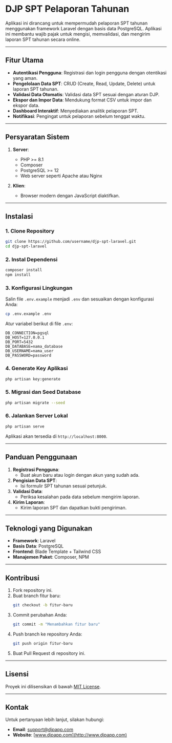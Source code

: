 # DJP SPT Pelaporan Tahunan

Aplikasi ini dirancang untuk mempermudah pelaporan SPT tahunan menggunakan framework Laravel dengan basis data PostgreSQL. Aplikasi ini membantu wajib pajak untuk mengisi, memvalidasi, dan mengirim laporan SPT tahunan secara online.

---

## Fitur Utama

- **Autentikasi Pengguna**: Registrasi dan login pengguna dengan otentikasi yang aman.
- **Pengelolaan Data SPT**: CRUD (Create, Read, Update, Delete) untuk laporan SPT tahunan.
- **Validasi Data Otomatis**: Validasi data SPT sesuai dengan aturan DJP.
- **Ekspor dan Impor Data**: Mendukung format CSV untuk impor dan ekspor data.
- **Dashboard Interaktif**: Menyediakan analitik pelaporan SPT.
- **Notifikasi**: Pengingat untuk pelaporan sebelum tenggat waktu.

---

## Persyaratan Sistem

1. **Server**:
   - PHP >= 8.1
   - Composer
   - PostgreSQL >= 12
   - Web server seperti Apache atau Nginx

2. **Klien**:
   - Browser modern dengan JavaScript diaktifkan.

---

## Instalasi

### 1. Clone Repository

```bash
git clone https://github.com/username/djp-spt-laravel.git
cd djp-spt-laravel
```

### 2. Instal Dependensi

```bash
composer install
npm install
```

### 3. Konfigurasi Lingkungan

Salin file `.env.example` menjadi `.env` dan sesuaikan dengan konfigurasi Anda:

```bash
cp .env.example .env
```

Atur variabel berikut di file `.env`:

```
DB_CONNECTION=pgsql
DB_HOST=127.0.0.1
DB_PORT=5432
DB_DATABASE=nama_database
DB_USERNAME=nama_user
DB_PASSWORD=password
```

### 4. Generate Key Aplikasi

```bash
php artisan key:generate
```

### 5. Migrasi dan Seed Database

```bash
php artisan migrate --seed
```

### 6. Jalankan Server Lokal

```bash
php artisan serve
```

Aplikasi akan tersedia di `http://localhost:8000`.

---

## Panduan Penggunaan

1. **Registrasi Pengguna**:
   - Buat akun baru atau login dengan akun yang sudah ada.
2. **Pengisian Data SPT**:
   - Isi formulir SPT tahunan sesuai petunjuk.
3. **Validasi Data**:
   - Periksa kesalahan pada data sebelum mengirim laporan.
4. **Kirim Laporan**:
   - Kirim laporan SPT dan dapatkan bukti pengiriman.

---

## Teknologi yang Digunakan

- **Framework**: Laravel
- **Basis Data**: PostgreSQL
- **Frontend**: Blade Template + Tailwind CSS
- **Manajemen Paket**: Composer, NPM

---

## Kontribusi

1. Fork repository ini.
2. Buat branch fitur baru:
   ```bash
   git checkout -b fitur-baru
   ```
3. Commit perubahan Anda:
   ```bash
   git commit -m "Menambahkan fitur baru"
   ```
4. Push branch ke repository Anda:
   ```bash
   git push origin fitur-baru
   ```
5. Buat Pull Request di repository ini.

---

## Lisensi

Proyek ini dilisensikan di bawah [MIT License](LICENSE).

---

## Kontak

Untuk pertanyaan lebih lanjut, silakan hubungi:

- **Email**: support@djpapp.com
- **Website**: [www.djpapp.com](http://www.djpapp.com)
